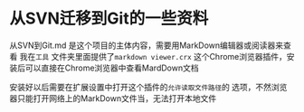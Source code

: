 # 从SVN迁移到Git的一些资料
 从SVN到Git.md 是这个项目的主体内容，需要用MarkDown编辑器或阅读器来查看
 我在`工具` 文件夹里面提供了`markdown viewer.crx` 这个Chrome浏览器插件，安装后可以直接在Chrome浏览器中查看MardDown文档
 
 安装好以后需要在扩展设置中打开这个插件的`允许读取文件路径`的 选项，不然浏览器只能打开网络上的MarkDown文件当，无法打开本地文件